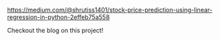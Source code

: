 https://medium.com/@shrutiss1401/stock-price-prediction-using-linear-regression-in-python-2effeb75a558

Checkout the blog on this project!
